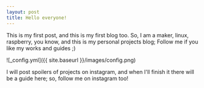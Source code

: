 ```yaml
---
layout: post
title: Hello everyone!
---
```


This is my first post, and this is my first blog too. So, I am a maker, linux, raspberry, you know, and this is my personal projects blog;
Follow me if you like my works and guides ;)

![_config.yml]({{ site.baseurl }}/images/config.png)

I will post spoilers of projects on instagram, and when I'll finish it there will be a guide here;
so, follow me on instagram too!
